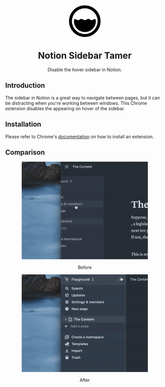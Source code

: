<br>

<p align="center">
<img src="./images/128.png" style="width:100px;" />
</p>

<h1 align="center">Notion Sidebar Tamer</h1>

<p align="center">
Disable the hover sidebar in Notion.
</p>

## Introduction

The sidebar in Notion is a great way to navigate between pages, but it can be distracting when you're working between windows. This Chrome extension disables the appearing on hover of the sidebar.

## Installation

Please refer to Chrome's [documentation](https://developer.chrome.com/docs/extensions/mv3/getstarted/development-basics/#load-unpacked) on how to install an extension.

## Comparison

<p align="center">
<img src="./images/before.gif" style="width:400px" />
</p>

<p align="center">
Before
</p>

<p align="center">
<img src="./images/after.gif" style="width:400px" />
</p>

<p align="center">
After
</p>
